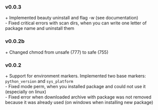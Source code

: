 ### v0.0.3
\+ Implemented beauty uninstall and flag -w (see documentation)<br>
\- Fixed critical errors with scan dirs, when you can write one letter of package name and uninstall them

### v0.0.2b
\+ Changed chmod from unsafe (777) to safe (755)

### v0.0.2
\+ Support for environment markers. Implemented two base markers: `python_version` and `sys_platform`<br>
\- Fixed mode perm, when you installed package and could not use it (especially on linux)<br>
\- Fixed error when downloaded archive with package was not removed because it was already used (on windows when installing new package)

